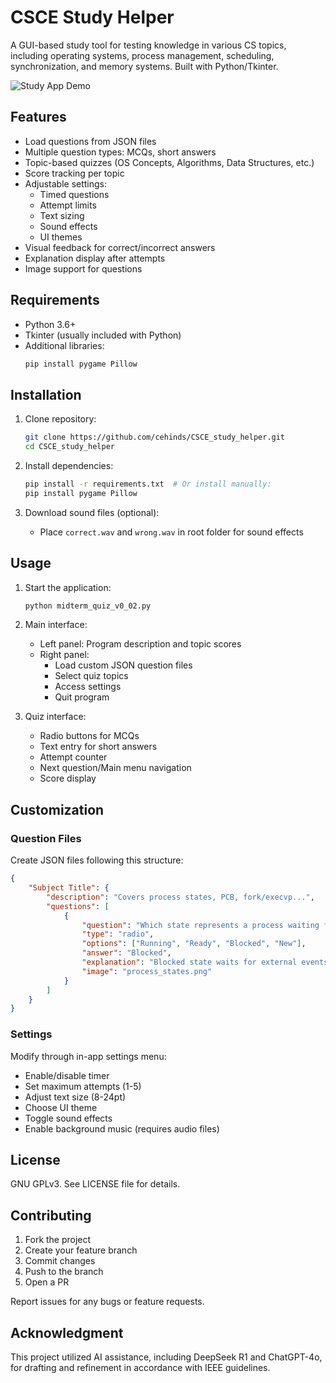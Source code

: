 # CSCE Study Helper

A GUI-based study tool for testing knowledge in various CS topics, including operating systems, process management, scheduling, synchronization, and memory systems. Built with Python/Tkinter.

![Study App Demo](https://github.com/user-attachments/assets/71a798ef-5b9e-4ac1-b60e-3182f2c07824)


## Features

- Load questions from JSON files 
- Multiple question types: MCQs, short answers
- Topic-based quizzes (OS Concepts, Algorithms, Data Structures, etc.)
- Score tracking per topic
- Adjustable settings:
  - Timed questions
  - Attempt limits
  - Text sizing
  - Sound effects
  - UI themes
- Visual feedback for correct/incorrect answers
- Explanation display after attempts
- Image support for questions

## Requirements

- Python 3.6+
- Tkinter (usually included with Python)
- Additional libraries:
  ```bash
  pip install pygame Pillow
  ```

## Installation

1. Clone repository:
   ```bash
   git clone https://github.com/cehinds/CSCE_study_helper.git
   cd CSCE_study_helper
   ```

2. Install dependencies:
   ```bash
   pip install -r requirements.txt  # Or install manually:
   pip install pygame Pillow
   ```

3. Download sound files (optional):
   - Place `correct.wav` and `wrong.wav` in root folder for sound effects

## Usage

1. Start the application:
   ```bash
   python midterm_quiz_v0_02.py
   ```

2. Main interface:
   - Left panel: Program description and topic scores
   - Right panel: 
     - Load custom JSON question files
     - Select quiz topics
     - Access settings
     - Quit program

3. Quiz interface:
   - Radio buttons for MCQs
   - Text entry for short answers
   - Attempt counter
   - Next question/Main menu navigation
   - Score display

## Customization

### Question Files
Create JSON files following this structure:
```json
{
    "Subject Title": {
        "description": "Covers process states, PCB, fork/execvp...",
        "questions": [
            {
                "question": "Which state represents a process waiting for I/O?",
                "type": "radio",
                "options": ["Running", "Ready", "Blocked", "New"],
                "answer": "Blocked",
                "explanation": "Blocked state waits for external events...",
                "image": "process_states.png"
            }
        ]
    }
}
```

### Settings
Modify through in-app settings menu:
- Enable/disable timer
- Set maximum attempts (1-5)
- Adjust text size (8-24pt)
- Choose UI theme
- Toggle sound effects
- Enable background music (requires audio files)

## License
GNU GPLv3. See LICENSE file for details.

## Contributing
1. Fork the project
2. Create your feature branch
3. Commit changes
4. Push to the branch
5. Open a PR

Report issues for any bugs or feature requests.

## Acknowledgment
This project utilized AI assistance, including DeepSeek R1 and ChatGPT-4o, for drafting and refinement in accordance with IEEE guidelines.

